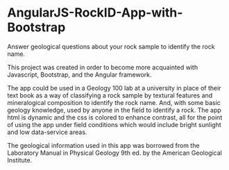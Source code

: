 # AngularJS-RockID-App-with-Bootstrap
Answer geological questions about your rock sample to identify the rock name. 

This project was created in order to become more acquainted with Javascript, Bootstrap, and the Angular framework.

The app could be used in a Geology 100 lab at a university in place of their text book as a way of classifying a rock sample by textural features and mineralogical composition to identify the rock name. And, with some basic geology knowledge, used by anyone in the field to identify a rock. The app html is dynamic and the css is colored to enhance contrast, all for the point of using the app under field conditions which would include bright sunlight and low data-service areas.

The geological information used in this app was borrowed from the Laboratory Manual in Physical Geology 9th ed. by the American Geological Institute.
